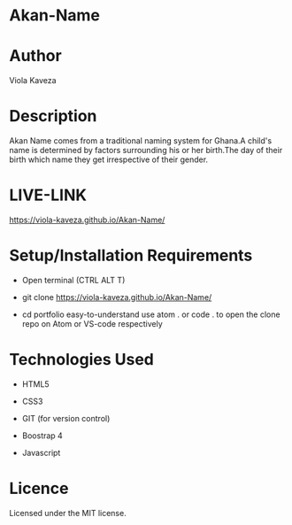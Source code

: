 # Akan-Name

# Author
Viola Kaveza

# Description
Akan Name comes from a traditional naming system for Ghana.A child's name is determined by factors surrounding his or her birth.The day of their birth which name they get irrespective of their gender.

# LIVE-LINK
 https://viola-kaveza.github.io/Akan-Name/

# Setup/Installation Requirements

* Open terminal (CTRL ALT T)

* git clone https://viola-kaveza.github.io/Akan-Name/

* cd portfolio easy-to-understand use atom . or code . to open the clone repo on Atom or VS-code respectively

# Technologies Used

* HTML5

* CSS3

* GIT (for version control)

* Boostrap 4

* Javascript

# Licence

Licensed under the MIT license.

